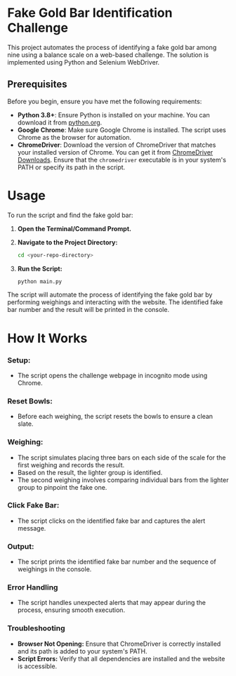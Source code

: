 # Fake Gold Bar Identification Challenge

This project automates the process of identifying a fake gold bar among nine using a balance scale on a web-based challenge. The solution is implemented using Python and Selenium WebDriver.

## Prerequisites

Before you begin, ensure you have met the following requirements:

- **Python 3.8+**: Ensure Python is installed on your machine. You can download it from [python.org](https://www.python.org/).
- **Google Chrome**: Make sure Google Chrome is installed. The script uses Chrome as the browser for automation.
- **ChromeDriver**: Download the version of ChromeDriver that matches your installed version of Chrome. You can get it from [ChromeDriver Downloads](https://googlechromelabs.github.io/chrome-for-testing/). Ensure that the `chromedriver` executable is in your system's PATH or specify its path in the script.

# Usage

To run the script and find the fake gold bar:

1. **Open the Terminal/Command Prompt.**
2. **Navigate to the Project Directory:**

    ```bash
    cd <your-repo-directory>
    ```

3. **Run the Script:**

    ```bash
    python main.py
    ```

The script will automate the process of identifying the fake gold bar by performing weighings and interacting with the website. The identified fake bar number and the result will be printed in the console.

# How It Works

### Setup:

- The script opens the challenge webpage in incognito mode using Chrome.

### Reset Bowls:

- Before each weighing, the script resets the bowls to ensure a clean slate.

### Weighing:

- The script simulates placing three bars on each side of the scale for the first weighing and records the result.
- Based on the result, the lighter group is identified.
- The second weighing involves comparing individual bars from the lighter group to pinpoint the fake one.

### Click Fake Bar:

- The script clicks on the identified fake bar and captures the alert message.

### Output:

- The script prints the identified fake bar number and the sequence of weighings in the console.

### Error Handling

- The script handles unexpected alerts that may appear during the process, ensuring smooth execution.

### Troubleshooting

- **Browser Not Opening:** Ensure that ChromeDriver is correctly installed and its path is added to your system's PATH.
- **Script Errors:** Verify that all dependencies are installed and the website is accessible.
